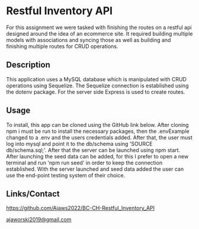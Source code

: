 # Restful Inventory API
For this assignment we were tasked with finishing the routes on a restful api designed around the idea of an ecommerce site. It required building multiple models with associations and syncing those as well as building and finishing multiple routes for CRUD operations.

## Description 
This application uses a MySQL database which is manipulated with CRUD operations using Sequelize. The Sequelize connection is established using the dotenv package. For the server side Express is used to create routes.


## Usage
To install, this app can be cloned using the GitHub link below. After cloning npm i must be run to install the necessary packages, then the .envExample changed to a .env and the users credentials added. After that, the user must log into mysql and point it to the db/schema using 'SOURCE db/schema.sql;'. After that the server can be launched using npm start. After launching the seed data can be added, for this I prefer to open a new terminal and run 'npm run seed' in order to keep the connection established. With the server launched and seed data added the user can use the end-point testing system of their choice.



## Links/Contact

https://github.com/Ajaws2022/BC-CH-Restful_Inventory_API

ajaworski2019@gmail.com
